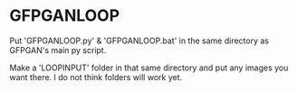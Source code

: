 # GFPGANLOOP

Put 'GFPGANLOOP.py' & 'GFPGANLOOP.bat' in the same directory as GFPGAN's main py script. 

Make a 'LOOPINPUT' folder in that same directory and put any images you want there. I do not think folders will work yet.

